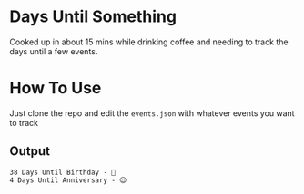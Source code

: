 # Days Until Something
Cooked up in about 15 mins while drinking coffee and needing to track the days until a few events.

# How To Use
Just clone the repo and edit the `events.json` with whatever events you want to track

## Output

```
38 Days Until Birthday - 🎉 
4 Days Until Anniversary - 😍 
```


